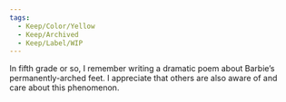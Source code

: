 ```yaml
---
tags:
  - Keep/Color/Yellow
  - Keep/Archived
  - Keep/Label/WIP
---
```


In fifth grade or so, I remember writing a dramatic poem about Barbie’s permanently-arched feet. I appreciate that others are also aware of and care about this phenomenon.
